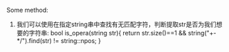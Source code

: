 Some method:
1. 我们可以使用在指定string串中查找有无匹配字符，判断提取str是否为我们想要的字符串:
bool is_opera(string str){
    return str.size()==1 && string("+-*/").find(str) != string::npos;
}
